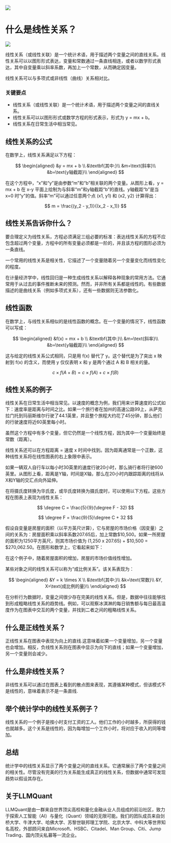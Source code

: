 ![](https://fastly.jsdelivr.net/gh/bucketio/img11@main/2024/10/21/1729466068183-23134fce-3131-4262-b18c-f378d71af4f6.gif)
# 什么是线性关系？
![](https://fastly.jsdelivr.net/gh/bucketio/img9@main/2024/10/20/1729465031968-b3c8959e-1d37-4b8a-91b1-b0b0dfe25143.png)

线性关系（或线性关联）是一个统计术语，用于描述两个变量之间的直线关系。线性关系可以以图形形式表达，变量和常数通过一条直线相连，或者以数学形式表达，其中自变量乘以斜率系数，再加上一个常数，从而确定因变量。

线性关系可以与多项式或非线性（曲线）关系相对比。

### 关键要点

- 线性关系（或线性关联）是一个统计术语，用于描述两个变量之间的直线关系。
- 线性关系可以以图形形式或数学方程的形式表示，形式为 y = mx + b。
- 线性关系在日常生活中相当常见。

## 线性关系的公式

在数学上，线性关系满足以下方程：

$$ \begin{aligned} &y = mx + b \\ &\textbf{其中:}\\ &m=\text{斜率}\\ &b=\text{y轴截距}\\ \end{aligned} $$

在这个方程中，“x”和“y”是由参数“m”和“b”相关联的两个变量。从图形上看，y = mx + b 在 x-y 平面上绘制为与斜率“m”和y轴截距“b”的直线。y轴截距“b”是当 x=0 时“y”的值。斜率“m”可以通过任意两个点 (x1, y1) 和 (x2, y2) 计算得出：

$$ m = \frac{(y_2 - y_1)}{(x_2 - x_1)} $$

## 线性关系告诉你什么？

要合理定义为线性关系，方程必须满足三组必要的标准：表达线性关系的方程不应包含超过两个变量，方程中的所有变量必须都是一阶的，并且该方程的图形必须为一条直线。

一个常用的线性关系是相关性，它描述了一个变量随着另一个变量变化而线性变化的程度。

在计量经济学中，线性回归是一种生成线性关系以解释各种现象的常用方法。它通常用于从过去的事件推断未来的预测。然而，并非所有关系都是线性的。有些数据描述的是曲线关系（例如多项式关系），还有一些数据则无法参数化。

## 线性函数

在数学上，与线性关系相似的是线性函数的概念。在一个变量的情况下，线性函数可以写成：

$$ \begin{aligned} &f(x) = mx + b \\ &\textbf{其中:}\\ &m=\text{斜率}\\ &b=\text{y轴截距}\\ \end{aligned} $$

这与给定的线性关系公式相同，只是用 f(x) 替代了 y。这个替代是为了突出 x 映射到 f(x) 的含义，而使用 y 仅仅表明 x 和 y 是两个通过 A 和 B 相关的量。

$$ c \times f(A +B) = c \times f(A) + c \times f(B) $$

## 线性关系的例子

线性关系在日常生活中相当常见。以速度的概念为例，我们用来计算速度的公式如下：速度率是距离与时间之比。如果一个旅行者在加州的高速公路99上，从萨克拉门托到玛丽斯维尔行驶了44.1英里，并且整个旅程大约花了45分钟，那么他们的行驶速度将近60英里每小时。

虽然这个方程中有多个变量，但它仍然是一个线性方程，因为其中一个变量始终是常数（距离）。

线性关系还可以在方程距离 = 速度 x 时间中找到。因为距离通常是一个正数，这种线性关系将在线性图表的右上象限中表示。

如果一辆双人自行车以每小时30英里的速度行驶20小时，那么骑行者将行驶600英里。从图形上看，距离是Y轴，时间是X轴，那么在20小时内跟踪距离的线将从X和Y轴的交汇点向外延伸。

在将摄氏度转换为华氏度，或华氏度转换为摄氏度时，可以使用以下方程。这些方程在图表上表现为线性关系：

$$ \degree C = \frac{5}{9}(\degree F - 32) $$

$$ \degree F = \frac{9}{5}\degree C + 32 $$

假设自变量是房屋的面积（以平方英尺计算），它与房屋的市场价格（因变量）之间的关系为：房屋面积乘以斜率系数207.65后，加上常数$10,500。如果一所房屋的面积为1250平方英尺，则其市场价值为 (1,250 x 207.65) + $10,500 = $270,062.50。在图形和数学上，它看起来如下：

在这个例子中，随着房屋面积的增加，房屋的市场价值线性增加。

某些对象之间的线性关系可以称为“成比例关系”。该关系表现为：

$$ \begin{aligned} &Y = k \times X \\ &\textbf{其中:}\\ &k=\text{常数}\\ &Y, X=\text{成比例的量}\\ \end{aligned} $$

在分析行为数据时，变量之间很少存在完美的线性关系。但是，数据中往往能够找到形成粗略线性关系的趋势线。例如，可以观察冰淇淋的每日销售额与每日最高温度作为在图表中交互的两个变量，并找到二者之间的粗略线性关系。

## 什么是正线性关系？

正线性关系在图表中表现为向上的直线.这意味着如果一个变量增加，另一个变量也会增加。相反，负线性关系则在图表中显示为向下的直线；如果一个变量增加，另一个变量则会减少。

## 什么是非线性关系？

非线性关系可以通过在图表上看到的散点图来表现，其遵循某种模式，但该模式不是线性的，意味着表示不是一条直线.

## 举个统计学中的线性关系例子？

线性关系的一个例子是按小时支付工资的工人。他们工作的小时越多，所获得的钱也就越多。这个关系是线性的，因为每增加一个工作小时，将对应于收入的同等增加。

## 总结

统计学中的线性关系显示了两个变量之间的直线关系。它通常展示了两个变量之间的相关性。尽管没有完美的行为关系能生成真正的线性关系，但数据中通常可发现趋势以假设其存在。

## 关于LLMQuant
LLMQuant是由一群来自世界顶尖高校和量化金融从业人员组成的前沿社区，致力于探索人工智能（AI）与量化（Quant）领域的无限可能。我们的团队成员来自剑桥大学、牛津大学、哈佛大学、苏黎世联邦理工学院、北京大学、中科大等世界知名高校，外部顾问来自Microsoft、HSBC、Citadel、Man Group、Citi、Jump Trading、国内顶尖私募等一流企业。